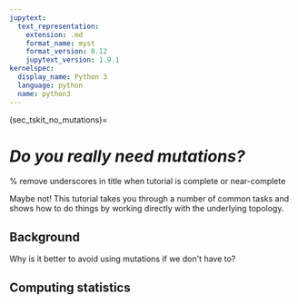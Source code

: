 ```yaml
---
jupytext:
  text_representation:
    extension: .md
    format_name: myst
    format_version: 0.12
    jupytext_version: 1.9.1
kernelspec:
  display_name: Python 3
  language: python
  name: python3
---
```


(sec_tskit_no_mutations)=

# _Do you really need mutations?_
% remove underscores in title when tutorial is complete or near-complete


Maybe not! This tutorial takes you through a number of common tasks 
and shows how to do things by working directly with the underlying 
topology.

## Background

Why is it better to avoid using mutations if we don't have to?

## Computing statistics


